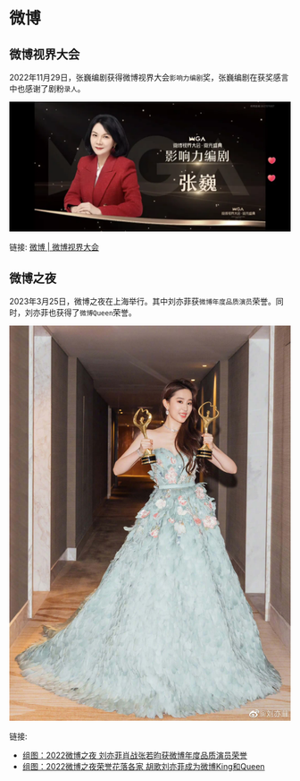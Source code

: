 # 微博

## 微博视界大会

2022年11月29日，张巍编剧获得微博视界大会`影响力编剧`奖，张巍编剧在获奖感言中也感谢了剧粉`录人`。

![](/image/data/weibo-zw.webp)

链接: [微博 | 微博视界大会](https://weibo.com/2637571067/MhiO82fee)

## 微博之夜
2023年3月25日，微博之夜在上海举行。其中刘亦菲获`微博年度品质演员`荣誉。同时，刘亦菲也获得了`微博Queen`荣誉。

![](/image/data/awards/cc.jpg)

链接:

* [组图：2022微博之夜 刘亦菲肖战张若昀获微博年度品质演员荣誉](http://slide.ent.sina.com.cn/star/slide_4_704_383466.html#p=1)
* [组图：2022微博之夜荣誉花落各家 胡歌刘亦菲成为微博King和Queen](http://slide.ent.sina.com.cn/star/slide_4_704_383455.html#p=1)

